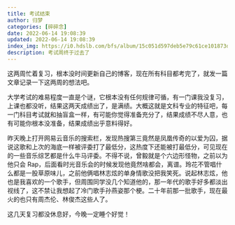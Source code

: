 ```yaml
---
title: 考试结束
author: 归梦
categories: [碎碎念]
date: 2022-06-14 19:08:39
updated: 2022-06-14 19:08:39
index_img: https://i0.hdslb.com/bfs/album/15c051d597deb5e79c61ce101873dc50827b6b20.jpg@600w.webp
description: 考试周终于过去了
---
```


这两周忙着复习，根本没时间更新自己的博客，现在所有科目都考完了，就发一篇文章记录一下这两周的想法吧。

大学考试的难易程度一直是个谜，它根本没有任何规律可循，有一门课我没复习，上课也都没听，结果这两天成绩出了，是满绩。大概这就是文科专业的特征吧，每一门科目考试就和抽盲盒一样，有可能你觉得准备充分了，结果成绩不尽人意，也有可能你根本没准备，结果成绩出乎意料得好。

昨天晚上打开网易云音乐的搜索栏，发现热搜第三竟然是凤凰传奇的以爱为囚，据说这歌和上次的海底一样被评委打了最低分，这热度下还能被打最低分，可见现在的一些音乐综艺都是什么牛马评委。不得不说，曾毅就是个六边形怪物，之前以为他只会 Rap，后面看时光音乐会的时候发现他竟然啥都会，离谱。玲花不管唱什么都是一股草原味儿，之前他俩唱林志炫的单身情歌没把我笑死。说起林志炫，他也是我喜欢的一个歌手，但周围同学没几个知道他的，那一年代的歌手好多都淡出视线了，这不禁让我想起了冷门歌手孙燕姿那个梗。二十年前那一批歌手，现在最火的也只有周杰伦、林俊杰这些人了。

这几天复习都没休息好，今晚一定睡个好觉！